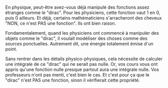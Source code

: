 ---
---
En physique, peut-être avez-vous déjà manipulé des fonctions assez étranges comme le "dirac". Pour les physiciens, cette fonction vaut 1 en 0, puis 0 ailleurs.
Et déjà, certains mathématiciens s'arracheront des cheveux "NON, ce n'est PAS une fonction". Ils ont bien raison.

Fondamentalement, quand les physiciens ont commencé à manipuler des objets comme le "dirac", il voulait modéliser des choses comme des sources ponctuelles.
Autrement dit, une énergie totalement émise d'un point.

Sans rentrer dans les détails physico-physiques, cela nécessite de calculer une intégrale de ce "dirac" qui ne serait pas nulle. Or, vos cours vous ont appris qu'une fonction nulle presque partout aura une intégrale nulle.
Vos professeurs n'ont pas menti, c'est bien le cas. Et c'est pour ça que le "dirac" n'est PAS une fonction, sinon il vérifierait cette propriété.
